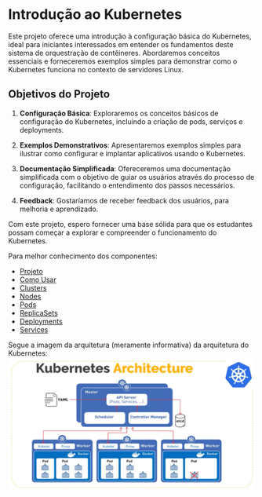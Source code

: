 # Introdução ao Kubernetes

Este projeto oferece uma introdução à configuração básica do Kubernetes, ideal para iniciantes interessados em entender os fundamentos deste sistema de orquestração de contêineres. Abordaremos conceitos essenciais e forneceremos exemplos simples para demonstrar como o Kubernetes funciona no contexto de servidores Linux.

## Objetivos do Projeto

1. **Configuração Básica**: Exploraremos os conceitos básicos de configuração do Kubernetes, incluindo a criação de pods, serviços e deployments.

2. **Exemplos Demonstrativos**: Apresentaremos exemplos simples para ilustrar como configurar e implantar aplicativos usando o Kubernetes.

3. **Documentação Simplificada**: Ofereceremos uma documentação simplificada com o objetivo de guiar os usuários através do processo de configuração, facilitando o entendimento dos passos necessários.

4. **Feedback**: Gostaríamos de receber feedback dos usuários, para melhoria e aprendizado.

Com este projeto, espero fornecer uma base sólida para que os estudantes possam começar a explorar e compreender o funcionamento do Kubernetes.

Para melhor conhecimento dos componentes:

- [Projeto](doc/projeto.md)
- [Como Usar](doc/como_ultilizar.md)
- [Clusters](doc/cluster.md)
- [Nodes](doc/nodes.md)
- [Pods](doc/pods.md)
- [ReplicaSets](doc/replicasets.md)
- [Deployments](doc/deployments.md)
- [Services](doc/services.md)

Segue a imagem da arquitetura (meramente informativa) da arquitetura do Kubernetes:
![Exemplo de Imagem](assets/img/1.png)
